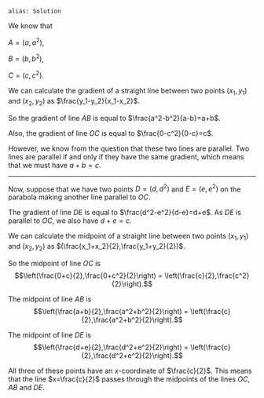 ````
alias: Solution
````

We know that  

$A=(a,a^2)$,  

$B=(b,b^2)$,  

$C=(c,c^2)$.  

We can calculate the gradient of a straight line between two points $(x_1,y_1)$ and $(x_2,y_2)$ as $\frac{y_1-y_2}{x_1-x_2}$.  

So the gradient of line $AB$ is equal to $\frac{a^2-b^2}{a-b}=a+b$.

Also, the gradient of line $OC$ is equal to $\frac{0-c^2}{0-c}=c$.  

However, we know from the question that these two lines are parallel. Two lines are parallel if and only if they have the same gradient, which means that we must have $a+b=c$.  

***  

Now, suppose that we have two points $D=(d,d^2)$ and $E=(e,e^2)$ on the parabola making another line parallel to $OC$.  

The gradient of line $DE$ is equal to $\frac{d^2-e^2}{d-e}=d+e$. As $DE$ is parallel to $OC$, we also have $d+e=c$.

We can calculate the midpoint of a straight line between two points $(x_1,y_1)$ and $(x_2,y_2)$ as $(\frac{x_1+x_2}{2},\frac{y_1+y_2}{2})$.

So the midpoint of line $OC$ is $$\left(\frac{0+c}{2},\frac{0+c^2}{2}\right) = \left(\frac{c}{2},\frac{c^2}{2}\right).$$

The midpoint of line $AB$ is $$\left(\frac{a+b}{2},\frac{a^2+b^2}{2}\right) = \left(\frac{c}{2},\frac{a^2+b^2}{2}\right).$$

The midpoint of line $DE$ is $$\left(\frac{d+e}{2},\frac{d^2+e^2}{2}\right) = \left(\frac{c}{2},\frac{d^2+e^2}{2}\right).$$

All three of these points have an $x$-coordinate of $\frac{c}{2}$. This means that the line $x=\frac{c}{2}$ passes through the midpoints of the lines $OC$, $AB$ and $DE$.
